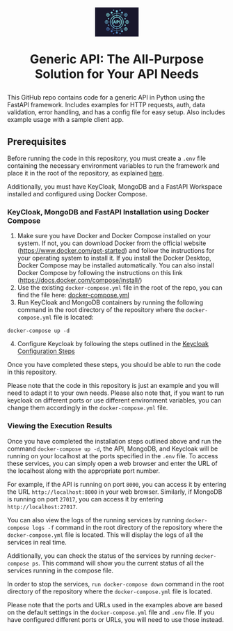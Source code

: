 # <div align="center"><img src="docs/img/api-logo.jpg" alt="API Logo" style="width: 20%;"> <p align="center"> Generic API: The All-Purpose Solution for Your API Needs </p></div>

This GitHub repo contains code for a generic API in Python using the FastAPI framework. Includes examples for HTTP requests, auth, data validation, error handling, and has a config file for easy setup. Also includes example usage with a sample client app.

## Prerequisites
Before running the code in this repository, you must create a ```.env``` file containing the necessary environment variables to run the framework and place it in the root of the repository, as explained [here](docs/env_file/env-file-description.md).

Additionally, you must have KeyCloak, MongoDB and a FastAPI Workspace installed and configured using Docker Compose.

### KeyCloak, MongoDB and FastAPI Installation using Docker Compose
1. Make sure you have Docker and Docker Compose installed on your system. If not, you can download Docker from the official website (https://www.docker.com/get-started) and follow the instructions for your operating system to install it. If you install the Docker Desktop, Docker Compose may be installed automatically. You can also install Docker Compose by following the instructions on this link (https://docs.docker.com/compose/install/)
2. Use the existing ```docker-compose.yml``` file in the root of the repo, you can find the file here: [docker-compose.yml](docker-compose.yaml)
3. Run KeyCloak and MongoDB containers by running the following command in the root directory of the repository where the ```docker-compose.yml``` file is located:

```
docker-compose up -d
```

4. Configure Keycloak by following the steps outlined in the [Keycloak Configuration Steps](docs/keycloak-configuration.md)

Once you have completed these steps, you should be able to run the code in this repository. 

Please note that the code in this repository is just an example and you will need to adapt it to your own needs.
Please also note that, if you want to run keycloak on different ports or use different environment variables, you can change them accordingly in the `docker-compose.yml` file.

### Viewing the Execution Results
Once you have completed the installation steps outlined above and run the command `docker-compose up -d`, the API, MongoDB, and Keycloak will be running on your localhost at the ports specified in the `.env` file. To access these services, you can simply open a web browser and enter the URL of the localhost along with the appropriate port number.

For example, if the API is running on port `8000`, you can access it by entering the URL `http://localhost:8000` in your web browser. Similarly, if MongoDB is running on port `27017`, you can access it by entering `http://localhost:27017`.

You can also view the logs of the running services by running `docker-compose logs -f` command in the root directory of the repository where the `docker-compose.yml` file is located. This will display the logs of all the services in real time.

Additionally, you can check the status of the services by running `docker-compose ps`. This command will show you the current status of all the services running in the compose file.

In order to stop the services, `run docker-compose down` command in the root directory of the repository where the `docker-compose.yml` file is located.

Please note that the ports and URLs used in the examples above are based on the default settings in the `docker-compose.yml` file and `.env` file. If you have configured different ports or URLs, you will need to use those instead.
